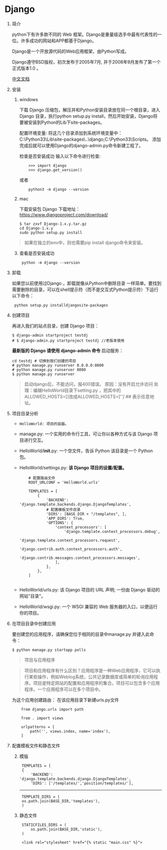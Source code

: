 # Django
1. 简介

    python下有许多款不同的 Web 框架。Django是重量级选手中最有代表性的一位。许多成功的网站和APP都基于Django。

    Django是一个开放源代码的Web应用框架，由Python写成。
    
    Django遵守BSD版权，初次发布于2005年7月, 并于2008年9月发布了第一个正式版本1.0 。
    
    [中文文档](https://docs.djangoproject.com/zh-hans/2.0/)

1. 安装

    1. windows

    
        下载 Django 压缩包，解压并和Python安装目录放在同一个根目录，进入 Django 目录，执行python setup.py install，然后开始安装，Django将要被安装到Python的Lib下site-packages。
        
        配置环境变量:
        将这几个目录添加到系统环境变量中： C:\Python33\Lib\site-packages\\..\django;C:\Python33\Scripts。 添加完成后就可以使用Django的django-admin.py命令新建工程了。
        
        检查是否安装成功
        输入以下命令进行检查:
        
        ```
            >>> import django
            >>> django.get_version()
        ```
        或者
        
        ```
            python3 -m django --version 
        ```
    2. mac
    
        下载安装包
        Django 下载地址：https://www.djangoproject.com/download/
        
        
        ```
        $ tar zxvf Django-1.x.y.tar.gz
        cd Django-1.x.y
        sudo python setup.py install
        ```
        
    >如果在独立的env中，则也需要pip install django命令来安装。
    
  	3. 查看是否安装成功

  			python -m django --version

2. 卸载

    如果您以前使用过Django ，卸载就像从Python中删除目录 一样简单。要找到需要删除的目录，可以在shell提示符（而不是交互式Python提示符）下运行以下命令：
    	

    	python setup.py installdjangosite-packages

2. 创建项目

    再进入我们的站点目录，创建 Django 项目：
    
    ```
    $ django-admin startproject testdj
    # $ django-admin.py startproject testdj //老版本使用
    ```
    **最新版的 Django 请使用 django-admin 命令**
    启动服务：
    
    ```
    cd testdj # 切换到我们创建的项目
    # python manage.py runserver 0.0.0.0:8000
    # python manage.py runserver 8080
    $ python manage.py runserver
    ```
    
    >启动django后，不能访问，报400错误。
    原因：没有开启允许访问
    处理：编辑HelloWorld目录下setting.py ，把其中的
    ALLOWED_HOSTS=[]改成ALLOWED_HOSTS=['*'] ##* 表示任意地址。

3. 项目目录分析

    *     HelloWorld: 项目的容器。
    * manage.py: 一个实用的命令行工具，可让你以各种方式与该 Django 项目进行交互。
    * HelloWorld/__init__.py: 一个空文件，告诉 Python 该目录是一个 Python 包。
    * HelloWorld/settings.py: **该 Django 项目的设置/配置。**

        ```
            # 配置路由文件
            ROOT_URLCONF = 'HelloWorld.urls'

            TEMPLATES = [
                {
                    'BACKEND': 'django.template.backends.django.DjangoTemplates',
                    # 配置模板文件目录
                    'DIRS': [BASE_DIR + "/templates", ],
                    'APP_DIRS': True,
                    'OPTIONS': {
                        'context_processors': [
                            'django.template.context_processors.debug',
                            'django.template.context_processors.request',
                            'django.contrib.auth.context_processors.auth',
                            'django.contrib.messages.context_processors.messages',
                        ],
                    },
                },
            ]
            
        ```
    * HelloWorld/urls.py: 该 Django 项目的 URL 声明; 一份由 Django 驱动的网站"目录"。
    * HelloWorld/wsgi.py: 一个 WSGI 兼容的 Web 服务器的入口，以便运行你的项目。
5. 在项目目录中创建应用

    要创建您的应用程序，请确保您位于相同的目录中manage.py 并键入此命令：

    ```
    $ python manage.py startapp polls
    ```

    >项目与应用程序

    >项目和应用程序有什么区别？应用程序是一种Web应用程序，它可以执行某些操作，例如Weblog系统，公共记录数据库或简单的轮询应用程序。项目是特定网站的配置和应用程序的集合。项目可以包含多个应用程序。一个应用程序可以在多个项目中。

    为这个应用创建路由：
    在该应用目录下新建urls.py文件

    ```
        from django.urls import path
    
        from . import views
        
        urlpatterns = [
            path('', views.index, name='index'),
        ]
    ```

4. 配置模板文件和静态文件

	2. 模版
		
			TEMPLATES = [
		    {
		        'BACKEND': 'django.template.backends.django.DjangoTemplates',
		        'DIRS': ['/templates/','position/templates/'],
		        
		___
		
			TEMPLATE_DIRS = (
	    	os.path.join(BASE_DIR,'templates'),
	    	)
	    
	3. 静态文件

			STATICFILES_DIRS = (
		        os.path.join(BASE_DIR,'static'),
		    )
		    
		   	<link rel="stylesheet" href="{% static "main.css" %}">

